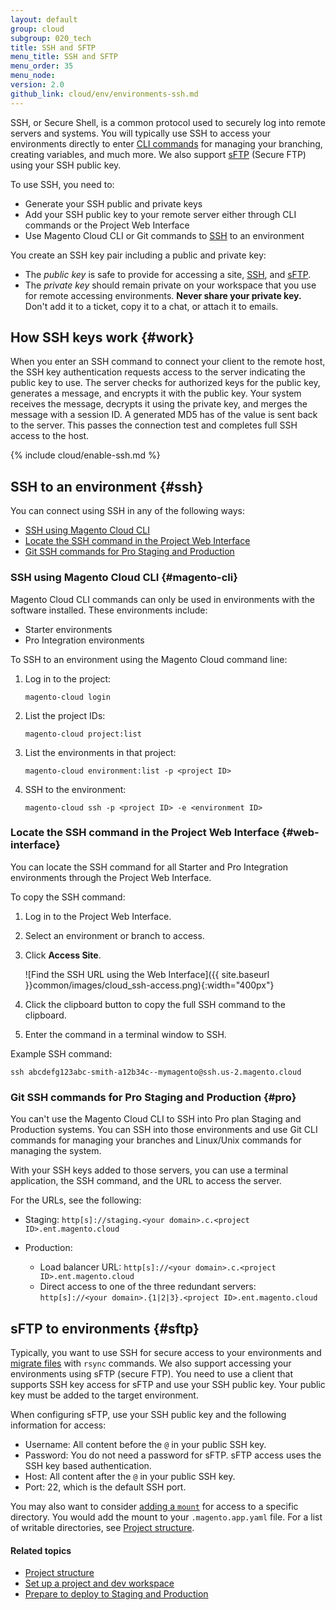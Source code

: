 ```yaml
---
layout: default
group: cloud
subgroup: 020_tech
title: SSH and SFTP
menu_title: SSH and SFTP
menu_order: 35
menu_node:
version: 2.0
github_link: cloud/env/environments-ssh.md
---
```


SSH, or Secure Shell, is a common protocol used to securely log into remote servers and systems. You will typically use SSH to access your environments directly to enter [CLI commands]({{page.baseurl}}cloud/reference/cli-ref-topic.html) for managing your branching, creating variables, and much more. We also support [sFTP](#sftp) (Secure FTP) using your SSH public key.

To use SSH, you need to:

* Generate your SSH public and private keys
* Add your SSH public key to your remote server either through CLI commands or the Project Web Interface
* Use Magento Cloud CLI or Git commands to [SSH](#ssh) to an environment

You create an SSH key pair including a public and private key:

* The _public key_ is safe to provide for accessing a site, [SSH](#ssh), and [sFTP](#sftp).
* The _private key_ should remain private on your workspace that you use for remote accessing environments. **Never share your private key.** Don't add it to a ticket, copy it to a chat, or attach it to emails.

## How SSH keys work {#work}
When you enter an SSH command to connect your client to the remote host, the SSH key authentication requests access to the server indicating the public key to use. The server checks for authorized keys for the public key, generates a message, and encrypts it with the public key. Your system receives the message, decrypts it using the private key, and merges the message with a session ID. A generated MD5 has of the value is sent back to the server. This passes the connection test and completes full SSH access to the host.

{% include cloud/enable-ssh.md %}

## SSH to an environment {#ssh}
You can connect using SSH in any of the following ways:

* [SSH using Magento Cloud CLI](#magento-cli)
* [Locate the SSH command in the Project Web Interface](#web-interface)
* [Git SSH commands for Pro Staging and Production](#pro)

### SSH using Magento Cloud CLI {#magento-cli}
Magento Cloud CLI commands can only be used in environments with the software installed. These environments include:

* Starter environments
* Pro Integration environments

To SSH to an environment using the Magento Cloud command line:

1.	Log in to the project:

		magento-cloud login
2.	List the project IDs:

		magento-cloud project:list
3.	List the environments in that project:

		magento-cloud environment:list -p <project ID>
3.	SSH to the environment:

		magento-cloud ssh -p <project ID> -e <environment ID>

### Locate the SSH command in the Project Web Interface {#web-interface}
You can locate the SSH command for all Starter and Pro Integration environments through the Project Web Interface.

To copy the SSH command:

1.	Log in to the Project Web Interface.
2.	Select an environment or branch to access.
3.	Click **Access Site**.

	![Find the SSH URL using the Web Interface]({{ site.baseurl }}common/images/cloud_ssh-access.png){:width="400px"}

4.	Click the clipboard button to copy the full SSH command to the clipboard.
5.	Enter the command in a terminal window to SSH.

Example SSH command:

	ssh abcdefg123abc-smith-a12b34c--mymagento@ssh.us-2.magento.cloud

### Git SSH commands for Pro Staging and Production {#pro}
You can't use the Magento Cloud CLI to SSH into Pro plan Staging and Production systems. You can SSH into those environments and use Git CLI commands for managing your branches and Linux/Unix commands for managing the system.

With your SSH keys added to those servers, you can use a terminal application, the SSH command, and the URL to access the server.

For the URLs, see the following:

*	Staging: `http[s]://staging.<your domain>.c.<project ID>.ent.magento.cloud`
*	Production:

	*	Load balancer URL: `http[s]://<your domain>.c.<project ID>.ent.magento.cloud`
	*	Direct access to one of the three redundant servers: `http[s]://<your domain>.{1|2|3}.<project ID>.ent.magento.cloud`

## sFTP to environments {#sftp}
Typically, you want to use SSH for secure access to your environments and [migrate files]({{page.baseurl}}cloud/live/stage-prod-migrate.html) with `rsync` commands. We also support accessing your environments using sFTP (secure FTP). You need to use a client that supports SSH key access for sFTP and use your SSH public key. Your public key must be added to the target environment.

When configuring sFTP, use your SSH public key and the following information for access:

* Username: All content before the `@` in your public SSH key.
* Password: You do not need a password for sFTP. sFTP access uses the SSH key based authentication.
* Host: All content after the `@` in your public SSH key.
* Port: 22, which is the default SSH port.

You may also want to consider [adding a `mount`]({{page.baseurl}}project/project-conf-files_magento-app.html#cloud-yaml-platform-mounts) for access to a specific directory. You would add the mount to your `.magento.app.yaml` file. For a list of writable directories, see [Project structure]({{page.baseurl}}cloud/project/project-start.html).

#### Related topics
*	[Project structure]({{page.baseurl}}cloud/project/project-start.html)
*	[Set up a project and dev workspace]({{page.baseurl}}cloud/before/before-workspace.html)
*	[Prepare to deploy to Staging and Production]({{page.baseurl}}cloud/live/stage-prod-migrate-prereq.html)
